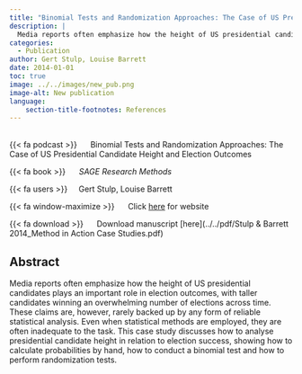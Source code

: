 ```yaml
---
title: "Binomial Tests and Randomization Approaches: The Case of US Presidential Candidate Height and Election Outcomes"
description: |
  Media reports often emphasize how the height of US presidential candidates plays an important role in election outcomes, with taller candidates winning an overwhelming number of elections across time. These claims are, however, rarely backed up by any form of reliable statistical analysis. Even when statistical methods are employed, they are often inadequate to the task. This case study discusses how to analyse presidential candidate height in relation to election success, showing how to calculate probabilities by hand, how to conduct a binomial test and how to perform randomization tests. 
categories:
  - Publication
author: Gert Stulp, Louise Barrett
date: 2014-01-01
toc: true
image: ../../images/new_pub.png
image-alt: New publication
language: 
    section-title-footnotes: References
---
```



<br>
{{< fa podcast >}} &nbsp;&nbsp;&nbsp;&nbsp; Binomial Tests and Randomization Approaches: The Case of US Presidential Candidate Height and Election Outcomes

{{< fa book >}} &nbsp;&nbsp;&nbsp;&nbsp; *SAGE Research Methods*

{{< fa users >}} &nbsp;&nbsp;&nbsp; Gert Stulp, Louise Barrett

{{< fa window-maximize >}} &nbsp;&nbsp;&nbsp;&nbsp; Click [here](http://methods.sagepub.com/case/binomial-tests-randomization-us-presidential-candidate-height-election) for website

{{< fa download >}} &nbsp;&nbsp;&nbsp;&nbsp; Download manuscript [here](../../pdf/Stulp & Barrett 2014_Method in Action Case Studies.pdf)

## Abstract

Media reports often emphasize how the height of US presidential candidates plays an important role in election outcomes, with taller candidates winning an overwhelming number of elections across time. These claims are, however, rarely backed up by any form of reliable statistical analysis. Even when statistical methods are employed, they are often inadequate to the task. This case study discusses how to analyse presidential candidate height in relation to election success, showing how to calculate probabilities by hand, how to conduct a binomial test and how to perform randomization tests.
